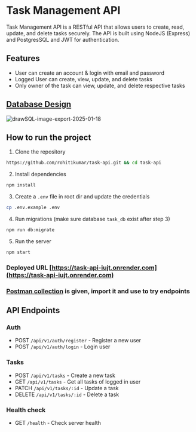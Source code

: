 # Task Management API

Task Management API is a RESTful API that allows users to create, read, update, and delete tasks securely. The API is built using NodeJS (Express) and PostgresSQL and JWT for authentication.

## Features

- User can create an account & login with email and password
- Logged User can create, view, update, and delete tasks
- Only owner of the task can view, update, and delete respective tasks

## [Database Design](https://drawsql.app/teams/me-453/diagrams/task-api)
![drawSQL-image-export-2025-01-18](https://github.com/user-attachments/assets/b31ee45c-07d6-49e5-8289-6ef625998830)


## How to run the project

1. Clone the repository

```bash
https://github.com/rohit1kumar/task-api.git && cd task-api
```

2. Install dependencies

```bash
npm install
```

3. Create a `.env` file in root dir and update the credentials

```bash
cp .env.example .env
```

4. Run migrations (make sure database `task_db` exist after step 3)
```bash
npm run db:migrate
```

5. Run the server

```bash
npm start
```

### Deployed URL [https://task-api-iujt.onrender.com](https://task-api-iujt.onrender.com)

### [Postman collection](/tasks_api.postman_collection.json) is given, import it and use to try endpoints

## API Endpoints

### Auth

- POST `/api/v1/auth/register` - Register a new user
- POST `/api/v1/auth/login` - Login user

### Tasks

- POST `/api/v1/tasks` - Create a new task
- GET `/api/v1/tasks` - Get all tasks of logged in user
- PATCH `/api/v1/tasks/:id` - Update a task
- DELETE `/api/v1/tasks/:id` - Delete a task

### Health check

- GET `/health` - Check server health

